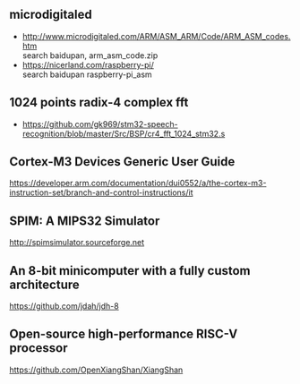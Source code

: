 ## microdigitaled  
* http://www.microdigitaled.com/ARM/ASM_ARM/Code/ARM_ASM_codes.htm  
search baidupan, arm_asm_code.zip  
* https://nicerland.com/raspberry-pi/  
search baidupan raspberry-pi_asm  

## 1024 points radix-4 complex fft  
* https://github.com/gk969/stm32-speech-recognition/blob/master/Src/BSP/cr4_fft_1024_stm32.s  

## Cortex-M3 Devices Generic User Guide  
https://developer.arm.com/documentation/dui0552/a/the-cortex-m3-instruction-set/branch-and-control-instructions/it  

## SPIM: A MIPS32 Simulator  
http://spimsimulator.sourceforge.net  

## An 8-bit minicomputer with a fully custom architecture  
https://github.com/jdah/jdh-8  

## Open-source high-performance RISC-V processor  
https://github.com/OpenXiangShan/XiangShan  

